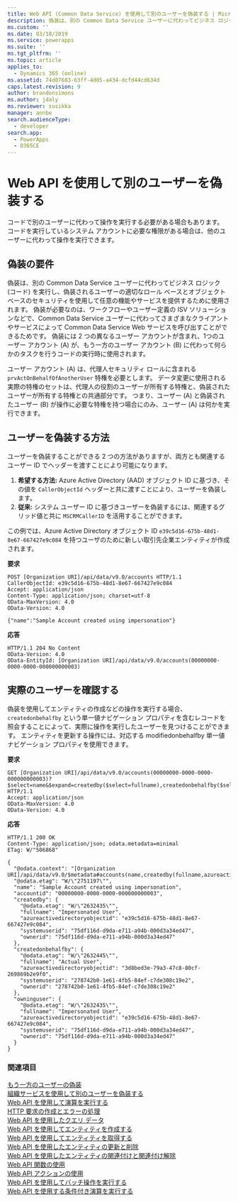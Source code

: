 ```yaml
---
title: Web API (Common Data Service) を使用して別のユーザーを偽装する | Microsoft Docs
description: 偽装は、別の Common Data Service ユーザーに代わってビジネス ロジック (コード) を実行し、偽装されるユーザーの適切なロール ベースとオブジェクトベースのセキュリティを使用して任意の機能やサービスを提供するために使用されます。 Web API を使用して別の Common Data Service ユーザーを偽装する方法について説明します。
ms.custom: ''
ms.date: 03/18/2019
ms.service: powerapps
ms.suite: ''
ms.tgt_pltfrm: ''
ms.topic: article
applies_to:
  - Dynamics 365 (online)
ms.assetid: 74d07683-63ff-4d05-a434-dcfd44cd634d
caps.latest.revision: 9
author: brandonsimons
ms.author: jdaly
ms.reviewer: susikka
manager: annbe
search.audienceType:
  - developer
search.app:
  - PowerApps
  - D365CE
---
```


<!-- TOD0: The higher level topic [Impersonate another user](../impersonate-another-user.md) should include all generic concepts.
This topic should only cover the Web API specific details -->


# <a name="impersonate-another-user-using-the-web-api"></a>Web API を使用して別のユーザーを偽装する

コードで別のユーザーに代わって操作を実行する必要がある場合もあります。 コードを実行しているシステム アカウントに必要な権限がある場合は、他のユーザーに代わって操作を実行できます。  
  
<a name="bkmk_Requirementsforimpersonation"></a>

## <a name="requirements-for-impersonation"></a>偽装の要件

偽装は、別の Common Data Service ユーザーに代わってビジネス ロジック (コード) を実行し、偽装されるユーザーの適切なロール ベースとオブジェクトベースのセキュリティを使用して任意の機能やサービスを提供するために使用されます。 偽装が必要なのは、ワークフローやユーザー定義の ISV ソリューションなどで、Common Data Service ユーザーに代わってさまざまなクライアントやサービスによって Common Data Service Web サービスを呼び出すことができるためです。 偽装には 2 つの異なるユーザー アカウントが含まれ、1つのユーザー アカウント (A) が、もう一方のユーザー アカウント (B) に代わって何らかのタスクを行うコードの実行時に使用されます。  
  
ユーザー アカウント (A) は、代理人セキュリティ ロールに含まれる `prvActOnBehalfOfAnotherUser` 特権を必要とします。 データ変更に使用される実際の特権のセットは、代理人の役割のユーザーが所有する特権と、偽装されたユーザーが所有する特権との共通部分です。 つまり、ユーザー (A) と偽装されたユーザー (B) が操作に必要な特権を持つ場合にのみ、ユーザー (A) は何かを実行できます。  
  
<a name="bkmk_Howtoimpersonateauser"></a>

## <a name="how-to-impersonate-a-user"></a>ユーザーを偽装する方法

ユーザーを偽装することができる 2 つの方法がありますが、両方とも関連するユーザー ID でヘッダーを渡すことにより可能になります。

 1. **希望する方法:** Azure Active Directory (AAD) オブジェクト ID に基づき、その値を `CallerObjectId` ヘッダーと共に渡すことにより、ユーザーを偽装します。
2. **従来:** システム ユーザー ID に基づきユーザーを偽装するには、関連するグリッド値と共に `MSCRMCallerID` を活用することができます。

 この例では、Azure Active Directory オブジェクト ID `e39c5d16-675b-48d1-8e67-667427e9c084` を持つユーザのために新しい取引先企業エンティティが作成されます。   
  
 **要求**  
```http 
POST [Organization URI]/api/data/v9.0/accounts HTTP/1.1  
CallerObjectId: e39c5d16-675b-48d1-8e67-667427e9c084  
Accept: application/json  
Content-Type: application/json; charset=utf-8  
OData-MaxVersion: 4.0  
OData-Version: 4.0  
  
{"name":"Sample Account created using impersonation"}  
```  
  
 **応答**  
```http 
HTTP/1.1 204 No Content  
OData-Version: 4.0  
OData-EntityId: [Organization URI]/api/data/v9.0/accounts(00000000-0000-0000-000000000003)  
```  
  
<a name="bkmk_Determinetheactualuser"></a>

## <a name="determine-the-actual-user"></a>実際のユーザーを確認する

偽装を使用してエンティティの作成などの操作を実行する場合、`createdonbehalfby` という単一値ナビゲーション プロパティを含むレコードを照会することによって、実際に操作を実行したユーザーを見つけることができます。 エンティティを更新する操作には、対応する modifiedonbehalfby 単一値ナビゲーション プロパティを使用できます。  
  
 **要求**

```http 
GET [Organization URI]/api/data/v9.0/accounts(00000000-0000-0000-000000000003)?$select=name&$expand=createdby($select=fullname),createdonbehalfby($select=fullname),owninguser($select=fullname) HTTP/1.1   
Accept: application/json  
OData-MaxVersion: 4.0  
OData-Version: 4.0  
```  
  
 **応答**  
```http 
HTTP/1.1 200 OK  
Content-Type: application/json; odata.metadata=minimal  
ETag: W/"506868"  
  
{
  "@odata.context": "[Organization URI]/api/data/v9.0/$metadata#accounts(name,createdby(fullname,azureactivedirectoryobjectid),createdonbehalfby(fullname,azureactivedirectoryobjectid),owninguser(fullname,azureactivedirectoryobjectid))/$entity",
  "@odata.etag": "W/\"2751197\"",
  "name": "Sample Account created using impersonation",
  "accountid": "00000000-0000-0000-000000000003",
  "createdby": {
    "@odata.etag": "W/\"2632435\"",
    "fullname": "Impersonated User",
    "azureactivedirectoryobjectid": "e39c5d16-675b-48d1-8e67-667427e9c084",
    "systemuserid": "75df116d-d9da-e711-a94b-000d3a34ed47",
    "ownerid": "75df116d-d9da-e711-a94b-000d3a34ed47"
  },
  "createdonbehalfby": {
    "@odata.etag": "W/\"2632445\"",
    "fullname": "Actual User",
    "azureactivedirectoryobjectid": "3d8bed3e-79a3-47c8-80cf-269869b2e9f0",
    "systemuserid": "278742b0-1e61-4fb5-84ef-c7de308c19e2",
    "ownerid": "278742b0-1e61-4fb5-84ef-c7de308c19e2"
  },
  "owninguser": {
    "@odata.etag": "W/\"2632435\"",
    "fullname": "Impersonated User",
    "azureactivedirectoryobjectid": "e39c5d16-675b-48d1-8e67-667427e9c084",
    "systemuserid": "75df116d-d9da-e711-a94b-000d3a34ed47",
    "ownerid": "75df116d-d9da-e711-a94b-000d3a34ed47"
  }
}
```  
  
### <a name="see-also"></a>関連項目

[もう一方のユーザーの偽装](../impersonate-another-user.md)<br />
[組織サービスを使用して別のユーザーを偽装する](../impersonate-another-user.md#impersonate-another-user-using-the-organization-service)<br />
[Web API を使用して演算を実行する](perform-operations-web-api.md)<br />
[HTTP 要求の作成とエラーの処理](compose-http-requests-handle-errors.md)<br />
[Web API を使用したクエリ データ](query-data-web-api.md)<br />
[Web API を使用してエンティティを作成する](create-entity-web-api.md)<br />
[Web API を使用してエンティティを取得する](retrieve-entity-using-web-api.md)<br />
[Web API を使用したエンティティの更新と削除](update-delete-entities-using-web-api.md)<br />
[Web API を使用したエンティティの関連付けと関連付け解除](associate-disassociate-entities-using-web-api.md)<br />
[Web API 関数の使用](use-web-api-functions.md)<br />
[Web API アクションの使用](use-web-api-actions.md)<br />
[Web API を使用してバッチ操作を実行する](execute-batch-operations-using-web-api.md)<br />
[Web API を使用する条件付き演算を実行する](perform-conditional-operations-using-web-api.md)
